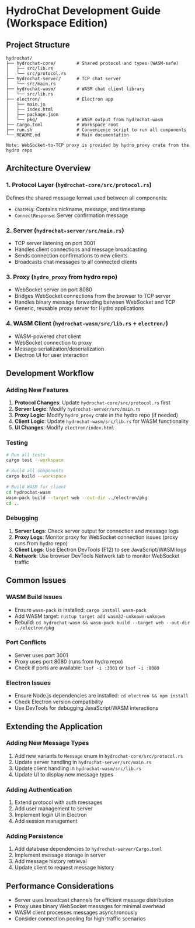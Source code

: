 # HydroChat Development Guide (Workspace Edition)

## Project Structure

```
hydrochat/
├── hydrochat-core/        # Shared protocol and types (WASM-safe)
│   ├── src/lib.rs
│   └── src/protocol.rs
├── hydrochat-server/      # TCP chat server
│   └── src/main.rs
├── hydrochat-wasm/        # WASM chat client library
│   └── src/lib.rs
├── electron/              # Electron app
│   ├── main.js
│   ├── index.html
│   ├── package.json
│   └── pkg/               # WASM output from hydrochat-wasm
├── Cargo.toml             # Workspace root
├── run.sh                 # Convenience script to run all components
└── README.md              # Main documentation

Note: WebSocket-to-TCP proxy is provided by hydro_proxy crate from the hydro repo
```

## Architecture Overview

### 1. Protocol Layer (`hydrochat-core/src/protocol.rs`)
Defines the shared message format used between all components:
- `ChatMsg`: Contains nickname, message, and timestamp
- `ConnectResponse`: Server confirmation message

### 2. Server (`hydrochat-server/src/main.rs`)
- TCP server listening on port 3001
- Handles client connections and message broadcasting
- Sends connection confirmations to new clients
- Broadcasts chat messages to all connected clients

### 3. Proxy (`hydro_proxy` from hydro repo)
- WebSocket server on port 8080
- Bridges WebSocket connections from the browser to TCP server
- Handles binary message forwarding between WebSocket and TCP
- Generic, reusable proxy server for Hydro applications

### 4. WASM Client (`hydrochat-wasm/src/lib.rs` + `electron/`)
- WASM-powered chat client
- WebSocket connection to proxy
- Message serialization/deserialization
- Electron UI for user interaction

## Development Workflow

### Adding New Features

1. **Protocol Changes**: Update `hydrochat-core/src/protocol.rs` first
2. **Server Logic**: Modify `hydrochat-server/src/main.rs`
3. **Proxy Logic**: Modify `hydro_proxy` crate in the hydro repo (if needed)
4. **Client Logic**: Update `hydrochat-wasm/src/lib.rs` for WASM functionality
5. **UI Changes**: Modify `electron/index.html`

### Testing

```bash
# Run all tests
cargo test --workspace

# Build all components
cargo build --workspace

# Build WASM for client
cd hydrochat-wasm
wasm-pack build --target web --out-dir ../electron/pkg
cd ..
```

### Debugging

1. **Server Logs**: Check server output for connection and message logs
2. **Proxy Logs**: Monitor proxy for WebSocket connection issues (proxy runs from hydro repo)
3. **Client Logs**: Use Electron DevTools (F12) to see JavaScript/WASM logs
4. **Network**: Use browser DevTools Network tab to monitor WebSocket traffic

## Common Issues

### WASM Build Issues
- Ensure `wasm-pack` is installed: `cargo install wasm-pack`
- Add WASM target: `rustup target add wasm32-unknown-unknown`
- Rebuild: `cd hydrochat-wasm && wasm-pack build --target web --out-dir ../electron/pkg`

### Port Conflicts
- Server uses port 3001
- Proxy uses port 8080 (runs from hydro repo)
- Check if ports are available: `lsof -i :3001` or `lsof -i :8080`

### Electron Issues
- Ensure Node.js dependencies are installed: `cd electron && npm install`
- Check Electron version compatibility
- Use DevTools for debugging JavaScript/WASM interactions

## Extending the Application

### Adding New Message Types
1. Add new variants to `Message` enum in `hydrochat-core/src/protocol.rs`
2. Update server handling in `hydrochat-server/src/main.rs`
3. Update client handling in `hydrochat-wasm/src/lib.rs`
4. Update UI to display new message types

### Adding Authentication
1. Extend protocol with auth messages
2. Add user management to server
3. Implement login UI in Electron
4. Add session management

### Adding Persistence
1. Add database dependencies to `hydrochat-server/Cargo.toml`
2. Implement message storage in server
3. Add message history retrieval
4. Update client to request message history

## Performance Considerations

- Server uses broadcast channels for efficient message distribution
- Proxy uses binary WebSocket messages for minimal overhead
- WASM client processes messages asynchronously
- Consider connection pooling for high-traffic scenarios 